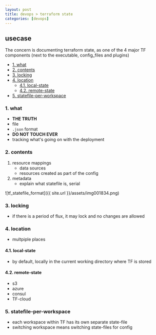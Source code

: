 ```yaml
---
layout: post
title: devops > terraform state
categories: [devops]
---
```

## usecase
The concern is documenting terraform state, as one of the 4 major TF components (next to the executable, config_files and plugins)

<!-- TOC -->

- [1. what](#1-what)
- [2. contents](#2-contents)
- [3. locking](#3-locking)
- [4. location](#4-location)
    - [4.1. local-state](#41-local-state)
    - [4.2. remote-state](#42-remote-state)
- [5. statefile-per-workspace](#5-statefile-per-workspace)

<!-- /TOC -->

### 1. what
* **THE TRUTH**
* file
* `.json` format
* **DO NOT TOUCH EVER**
* tracking what's going on with the deployment

### 2. contents
1. resource mappings
    * data sources
    * resources created as part of the config
2. metadata
    * explain what statefile is, serial

![tf_statefile_format]({{ site.url }}/assets/img001834.png)

### 3. locking
* if there is a period of flux, it may lock and no changes are allowed

### 4. location
* multpiple places

#### 4.1. local-state
* by default, locally in the current working directory where TF is stored

#### 4.2. remote-state
* s3
* azure
* consul
* TF-cloud

### 5. statefile-per-workspace
* each workspace within TF has its own separate state-file
* switching workspace means switching state-files for config
